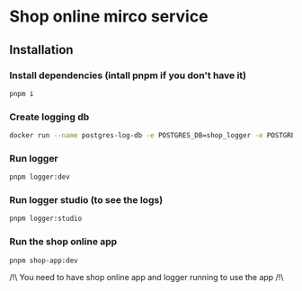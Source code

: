 # Shop online mirco service

## Installation

### Install dependencies (intall pnpm if you don't have it)

```bash
pnpm i
```

### Create logging db

```bash
docker run --name postgres-log-db -e POSTGRES_DB=shop_logger -e POSTGRES_USER=admin -e POSTGRES_PASSWORD=admin -p 5432:5432 -d postgres
```

### Run logger

```bash
pnpm logger:dev
```

### Run logger studio (to see the logs)

```bash
pnpm logger:studio
```

### Run the shop online app

```bash
pnpm shop-app:dev
```

/!\ You need to have shop online app and logger running to use the app /!\
